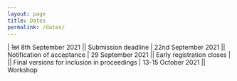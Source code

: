 ```yaml
---
layout: page
title: Dates
permalink: /dates/
---
```



|  ~~1st~~ 8th September 2021    ||             Submission deadline 
|  22nd September 2021       ||             Notification of acceptance
|  29 September 2021       ||             Early registration closes
|         ||             Final versions for inclusion in proceedings
| 13-15 October 2021     ||             Workshop
